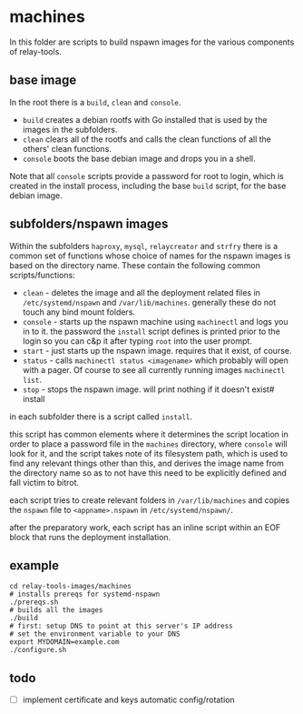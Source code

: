 # machines

In this folder are scripts to build nspawn images for the various components of relay-tools.

## base image

In the root there is a `build`, `clean` and `console`. 

- `build` creates a debian rootfs with Go installed that is used by the images in the subfolders.
- `clean` clears all of the rootfs and calls the clean functions of all the others' clean functions.
- `console` boots the base debian image and drops you in a shell.

Note that all `console` scripts provide a password for root to login, which is created in the install process, including the base `build` script, for the base debian image.

## subfolders/nspawn images

Within the subfolders `haproxy`, `mysql`, `relaycreator` and `strfry` there is a common set of functions whose choice of names for the nspawn images is based on the directory name. These contain the following common scripts/functions:

- `clean` - deletes the image and all the deployment related files in `/etc/systemd/nspawn` and `/var/lib/machines`. generally these do not touch any bind mount folders.
- `console` - starts up the nspawn machine using `machinectl` and logs you in to it. the password the `install` script defines is printed prior to the login so you can c&p it after typing `root` into the user prompt.
- `start` - just starts up the nspawn image. requires that it exist, of course.
- `status` - calls `machinectl status <imagename>` which probably will open with a pager. Of course to see all currently running images `machinectl list`.
- `stop` - stops the nspawn image. will print nothing if it doesn't exist# install

in each subfolder there is a script called `install`. 

this script has common elements where it determines the script location in order to place a password file in the `machines` directory, where `console` will look for it, and the script takes note of its filesystem path, which is used to find any relevant things other than this, and derives the image name from the directory name so as to not have this need to be explicitly defined and fall victim to bitrot.

each script tries to create relevant folders in `/var/lib/machines` and copies the `nspawn` file to `<appname>.nspawn` in `/etc/systemd/nspawn/`.

after the preparatory work, each script has an inline script within an EOF block that runs the deployment installation.

## example

```
cd relay-tools-images/machines
# installs prereqs for systemd-nspawn
./prereqs.sh
# builds all the images
./build
# first: setup DNS to point at this server's IP address
# set the environment variable to your DNS
export MYDOMAIN=example.com
./configure.sh
```

## todo

- [ ] implement certificate and keys automatic config/rotation
